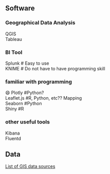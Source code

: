 ## Software
### Geographical Data Analysis
QGIS  
Tableau  

### BI Tool
Splunk  # Easy to use  
KNIME # Do not have to have programming skill

### familiar with programming
:smile: Plotly #Python?  
Leaflet.js  #R, Python, etc?? Mapping  
Seaborn #Python  
Shiny #R  

### other useful tools
Kibana  
Fluentd  

## Data
[List of GIS data sources](https://en.wikipedia.org/wiki/List_of_GIS_data_sources)
